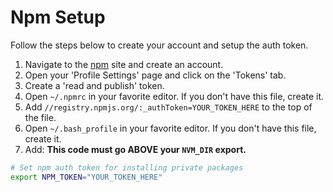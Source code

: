# Npm Setup

Follow the steps below to create your account and setup the auth token.

1. Navigate to the [npm](http://www.npmjs.com) site and create an account.
1. Open your 'Profile Settings' page and click on the 'Tokens' tab.
1. Create a 'read and publish' token.
1. Open `~/.npmrc` in your favorite editor.  If you don't have this file, create it.
1. Add `//registry.npmjs.org/:_authToken=YOUR_TOKEN_HERE` to the top of the file.
1. Open `~/.bash_profile` in your favorite editor.  If you don't have this file, create it.
1. Add: **This code must go ABOVE your `NVM_DIR` export.**

```bash
# Set npm auth token for installing private packages
export NPM_TOKEN="YOUR_TOKEN_HERE"
```
